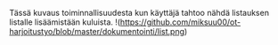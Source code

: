 Tässä kuvaus toiminnallisuudesta kun käyttäjä tahtoo nähdä listauksen listalle lisäämistään kuluista.
!(https://github.com/miksuu00/ot-harjoitustyo/blob/master/dokumentointi/list.png)
